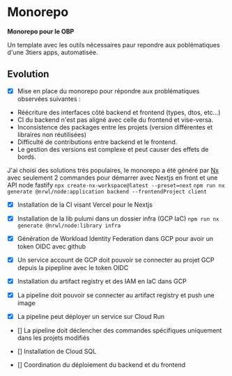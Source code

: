 # Monorepo

**Monorepo pour le OBP**

Un template avec les outils nécessaires paur repondre aux poblématiques d'une 3tiers apps, automatisée.

## Evolution

- [x] Mise en place du monorepo pour répondre aux problématiques observées suivantes :

- Réécriture des interfaces côté backend et frontend (types, dtos, etc...)
- CI du backend n'est pas aligné avec celle du frontend et vise-versa.
- Inconsistence des packages entre les projets (version différentes et libraires non réutilisées)
- Difficulté de contributions entre backend et le frontend.
- Le gestion des versions est complexe et peut causer des effets de bords.

J'ai choisi des solutions très populaires, le monorepo a été généré par [Nx](https://nx.dev) avec seulement 2 commandes pour démarrer avec Nextjs en front et une API node fastify
`npx create-nx-workspace@latest --preset=next`
`npm run nx generate @nrwl/node:application backend --frontendProject client`

- [X] Installation de la CI visant Vercel pour le Nextjs

- [X] Installation de la lib pulumi dans un dossier infra (GCP IaC)
`npm run nx generate @nrwl/node:library infra`

- [X] Génération de Workload Identity Federation dans GCP pour avoir un token OIDC avec github

- [X] Un service account de GCP doit pouvoir se connecter au projet GCP depuis la pipepline avec le token OIDC

- [X] Installation du artifact registry et des IAM en IaC dans GCP

- [X] La pipeline doit pouvoir se connecter au artifact registry et push une image

- [X] La pipeline peut déployer un service sur Cloud Run

- [] La pipeline doit déclencher des commandes spécifiques uniquement dans les projets modifiés

- [] Installation de Cloud SQL

- [] Coordination du déploiement du backend et du frontend

